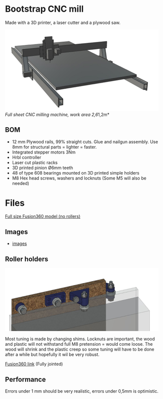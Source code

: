 # Bootstrap CNC mill
Made with a 3D printer, a laser cutter and a plywood saw.

![](img/persp.JPG)
*Full sheet CNC milling machine, work area 2,6*1,2m*

## BOM
* 12 mm Plywood rails, 99% straight cuts. Glue and nailgun assembly. Use 8mm for structural parts = lighter = faster.
* Integrated stepper motors 3Nm
* Hrbl controller
* Laser cut plastic racks
* 3D printed pinion Ø6mm teeth
* 48 of type 608 bearings mounted on 3D printed simple holders
* M8 Hex head screws, washers and locknuts (Some M5 will also be needed)

# Files

[Full size Fusion360 model (no rollers)](https://a360.co/33g6WgV)

## Images

* [images](img/)


## Roller holders
![](img/3D-printed_rollers.JPG)

Most tuning is made by changing shims. Locknuts are important, the wood and plastic will not withstand full M8 pretension = would come loose. The wood will shrink and the plastic creep so some tuning will have to be done after a while but hopefully it wil be very robust.

[Fusion360 link](https://a360.co/2pHU1Xv) (Fully jointed)

## Performance

Errors under 1 mm should be very realistic, errors under 0,5mm is optimistic.
